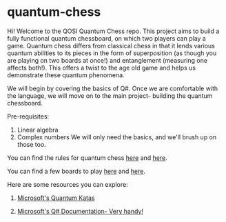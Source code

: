 # quantum-chess

Hi! Welcome to the QOSI Quantum Chess repo.
This project aims to build a fully functional quantum chessboard, on which two players can play a game. Quantum chess differs from classical chess in that it lends various quantum abilities to its pieces in the form of superposition (as though you are playing on two boards at once!) and entanglement (measuring one affects both!). This offers a twist to the age old game and helps us demonstrate these quantum phenomena.

We will begin by covering the basics of Q#.
Once we are comfortable with the language, we will move on to the main project- building the quantum chessboard. 

Pre-requisites:
1. Linear algebra
2. Complex numbers
We will only need the basics, and we'll brush up on those too.

You can find the rules for quantum chess [here](https://github.com/caphindsight/TrulyQuantumChess/wiki) and [here](https://chess.stackexchange.com/questions/18278/what-are-the-rules-of-quantum-chess).

You can find a few boards to play [here](https://quantumchess.net/) and [here](https://truly-quantum-chess.sloppy.zone/).

Here are some resources you can explore:

1. [Microsoft's Quantum Katas](https://github.com/Microsoft/QuantumKatas/)

2. [Microsoft's Q# Documentation- Very handy!](https://docs.microsoft.com/en-gb/quantum/)
